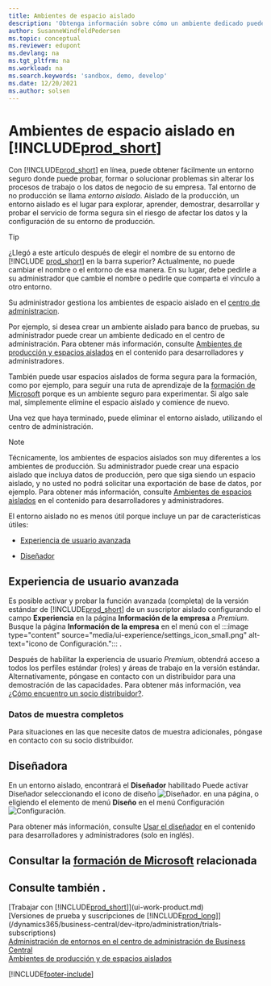 ```yaml
---
title: Ambientes de espacio aislado
description: 'Obtenga información sobre cómo un ambiente dedicado puede ayudarle a explorar, aprender, hacer demostraciones, desarrollar, solucionar problemas y probar Business Central de forma segura.'
author: SusanneWindfeldPedersen
ms.topic: conceptual
ms.reviewer: edupont
ms.devlang: na
ms.tgt_pltfrm: na
ms.workload: na
ms.search.keywords: 'sandbox, demo, develop'
ms.date: 12/20/2021
ms.author: solsen
---
```

# <a name="sandbox-environments-in-"></a>Ambientes de espacio aislado en [!INCLUDE[prod_short](includes/prod_short.md)]

Con [!INCLUDE[prod_short](includes/prod_short.md)] en línea, puede obtener fácilmente un entorno seguro donde puede probar, formar o solucionar problemas sin alterar los procesos de trabajo o los datos de negocio de su empresa. Tal entorno de no producción se llama *entorno aislado*. Aislado de la producción, un entorno aislado es el lugar para explorar, aprender, demostrar, desarrollar y probar el servicio de forma segura sin el riesgo de afectar los datos y la configuración de su entorno de producción.  

> [!TIP]
> ¿Llegó a este artículo después de elegir el nombre de su entorno de [!INCLUDE [prod_short](includes/prod_short.md)] en la barra superior? Actualmente, no puede cambiar el nombre o el entorno de esa manera. En su lugar, debe pedirle a su administrador que cambie el nombre o pedirle que comparta el vínculo a otro entorno.

Su administrador gestiona los ambientes de espacio aislado en el [centro de administracion](/dynamics365/business-central/dev-itpro/administration/tenant-admin-center-environments?toc=/dynamics365/business-central/toc.json).  

Por ejemplo, si desea crear un ambiente aislado para banco de pruebas, su administrador puede crear un ambiente dedicado en el centro de administración. Para obtener más información, consulte [Ambientes de producción y espacios aislados](/dynamics365/business-central/dev-itpro/administration/environment-types) en el contenido para desarrolladores y administradores.  

También puede usar espacios aislados de forma segura para la formación, como por ejemplo, para seguir una ruta de aprendizaje de la [formación de Microsoft](/training/dynamics365/business-central?WT.mc_id=dyn365bc_landingpage-docs) porque es un ambiente seguro para experimentar. Si algo sale mal, simplemente elimine el espacio aislado y comience de nuevo.  

Una vez que haya terminado, puede eliminar el entorno aislado, utilizando el centro de administración.  

> [!NOTE]
> Técnicamente, los ambientes de espacios aislados son muy diferentes a los ambientes de producción. Su administrador puede crear una espacio aislado que incluya datos de producción, pero que siga siendo un espacio aislado, y no usted no podrá solicitar una exportación de base de datos, por ejemplo. Para obtener más información, consulte [Ambientes de espacios aislados](/dynamics365/business-central/dev-itpro/administration/environment-types#sandbox-environments) en el contenido para desarrolladores y administradores.

El entorno aislado no es menos útil porque incluye un par de características útiles:

* [Experiencia de usuario avanzada](#advanced-user-experience)  
<!--* [Complete sample data](#complete-sample-data)  -->
* [Diseñador](#designer)  

## <a name="advanced-user-experience"></a>Experiencia de usuario avanzada

Es posible activar y probar la función avanzada (completa) de la versión estándar de [!INCLUDE[prod_short](includes/prod_short.md)] de un suscriptor aislado configurando el campo **Experiencia** en la página **Información de la empresa** a *Premium*. Busque la página **Información de la empresa** en el menú con el :::image type="content" source="media/ui-experience/settings_icon_small.png" alt-text="icono de Configuración."::: .  

Después de habilitar la experiencia de usuario *Premium*, obtendrá acceso a todos los perfiles estándar (roles) y áreas de trabajo en la versión estándar. Alternativamente, póngase en contacto con un distribuidor para una demostración de las capacidades. Para obtener más información, vea [¿Cómo encuentro un socio distribuidor?](across-faq.yml#how-do-i-find-a-reselling-partner).  

### <a name="complete-sample-data"></a>Datos de muestra completos

Para situaciones en las que necesite datos de muestra adicionales, póngase en contacto con su socio distribuidor.
<!-- In the sandbox environment, you can also create a new company with the **Advanced Evaluation - Complete Sample Data** option so that you can take training or step through walkthroughs that require additional sample data, such as [Walkthrough: Receiving and Putting Away in Basic Warehouse Configurations](walkthrough-receiving-and-putting-away-in-basic-warehousing.md).   -->

<!--#### To create a company with complete sample data in a sandbox

1. Choose the ![Lightbulb that opens the Tell Me feature.](media/ui-search/search_small.png "Tell me what you want to do") icon, enter **Companies**, and then choose the related link.  
2. Choose the **New** action, and then choose **Create New Company**.  
3. In the **Assisted Setup for Creating a Company** page, choose **Next**.  
4. Specify a name for the new company, and then, in the **Select the data and setup to get started** field, choose **Advanced Evaluation - Complete Sample Data**.  
5. Complete the rest of the assisted setup guide.  

When the assisted setup guide completes, you can start exploring the new company with the complete sample data. For more information, see [Creating New Companies in [!INCLUDE[prod_short](includes/prod_short.md)]](about-new-company.md).  -->

## <a name="designer"></a>Diseñadora

En un entorno aislado, encontrará el **Diseñador** habilitado Puede activar Diseñador seleccionando el icono de diseño ![Diseñador.](./media/across-sandbox/sandbox-inclient-design-icon.png) en una página, o eligiendo el elemento de menú **Diseño** en el menú Configuración ![Configuración](media/ui-experience/settings_icon_small.png).  

Para obtener más información, consulte [Usar el diseñador](/dynamics365/business-central/dev-itpro/developer/devenv-inclient-designer) en el contenido para desarrolladores y administradores (solo en inglés).  

<!-- ![In-client Designer.](./media/across-sandbox/sandbox-inclient-designer.png) -->

## <a name="see-related-microsoft-training"></a>Consultar la [formación de Microsoft](/training/modules/admin-online-dynamics-365-business-central/) relacionada

## <a name="see-also"></a>Consulte también .

[Trabajar con [!INCLUDE[prod_short](includes/prod_short.md)]](ui-work-product.md)  
[Versiones de prueba y suscripciones de [!INCLUDE[prod_long](includes/prod_long.md)]](/dynamics365/business-central/dev-itpro/administration/trials-subscriptions)  
[Administración de entornos en el centro de administración de Business Central](/dynamics365/business-central/dev-itpro/administration/tenant-admin-center-environments)  
[Ambientes de producción y de espacios aislados](/dynamics365/business-central/dev-itpro/administration/environment-types)  


[!INCLUDE[footer-include](includes/footer-banner.md)]
